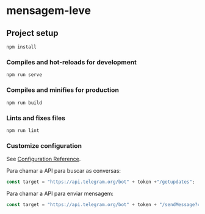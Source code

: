 # mensagem-leve

## Project setup
```
npm install
```

### Compiles and hot-reloads for development
```
npm run serve
```

### Compiles and minifies for production
```
npm run build
```

### Lints and fixes files
```
npm run lint
```

### Customize configuration
See [Configuration Reference](https://cli.vuejs.org/config/).

Para chamar a API para buscar as conversas:
~~~javascript
const target = "https://api.telegram.org/bot" + token +"/getupdates";
~~~

Para chamar a API para enviar mensagem:
~~~javascript
const target = "https://api.telegram.org/bot" + token + "/sendMessage?chat_id=" + idChat + "&text=" + mensagem;
~~~~